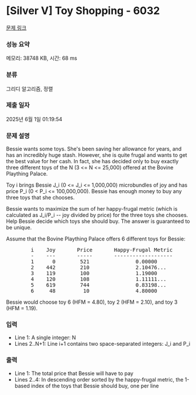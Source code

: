 # [Silver V] Toy Shopping - 6032 

[문제 링크](https://www.acmicpc.net/problem/6032) 

### 성능 요약

메모리: 38748 KB, 시간: 68 ms

### 분류

그리디 알고리즘, 정렬

### 제출 일자

2025년 6월 1일 01:19:54

### 문제 설명

<p>Bessie wants some toys. She's been saving her allowance for years, and has an incredibly huge stash. However, she is quite frugal and wants to get the best value for her cash. In fact, she has decided only to buy exactly three different toys of the N (3 <= N <= 25,000) offered at the Bovine Plaything Palace.</p>

<p>Toy i brings Bessie J_i (0 <= J_i <= 1,000,000) microbundles of joy and has price P_i (0 < P_i <= 100,000,000). Bessie has enough money to buy any three toys that she chooses.</p>

<p>Bessie wants to maximize the sum of her happy-frugal metric (which is calculated as J_i/P_i -- joy divided by price) for the three toys she chooses. Help Bessie decide which toys she should buy. The answer is guaranteed to be unique.</p>

<p>Assume that the Bovine Plaything Palace offers 6 different toys for Bessie:</p>

<pre>        i    Joy       Price       Happy-Frugal Metric
        -    ---       -----       -------------------
        1      0        521               0.00000
        2    442        210               2.10476...
        3    119        100               1.19000
        4    120        108               1.11111...
        5    619        744               0.83198...
        6     48         10               4.80000</pre>

<p>Bessie would choose toy 6 (HFM = 4.80), toy 2 (HFM = 2.10), and toy 3 (HFM = 1.19).</p>

### 입력 

 <ul>
	<li>Line 1: A single integer: N</li>
	<li>Lines 2..N+1: Line i+1 contains two space-separated integers: J_i and P_i</li>
</ul>

<p> </p>

### 출력 

 <ul>
	<li>Line 1: The total price that Bessie will have to pay</li>
	<li>Lines 2..4: In descending order sorted by the happy-frugal metric, the 1-based index of the toys that Bessie should buy, one per line</li>
</ul>

<p> </p>

